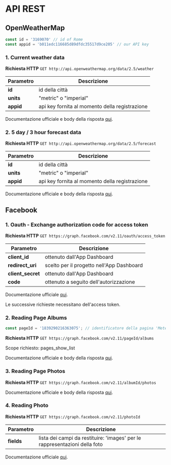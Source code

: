 # API REST

## OpenWeatherMap
```javascript
const id = '3169070' // id of Rome
const appid = 'b011edc116685d89dfdc35517d9ce205' // our API key 
```

### 1. Current weather data

**Richiesta HTTP**
`GET http://api.openweathermap.org/data/2.5/weather`

| Parametro | Descrizione |
| --------- | ----------- |
| **id** | id della città |
| **units** | "metric" o "imperial" |
| **appid** | api key fornita al momento della registrazione |

Documentazione ufficiale e body della risposta [qui](https://openweathermap.org/current).


### 2. 5 day / 3 hour forecast data
**Richiesta HTTP**
`GET http://api.openweathermap.org/data/2.5/forecast`

| Parametro | Descrizione |
| --------- | ----------- |
| **id** | id della città |
| **units** | "metric" o "imperial" |
| **appid** | api key fornita al momento della registrazione |

Documentazione ufficiale e body della risposta [qui](https://openweathermap.org/forecast5).


## Facebook
### 1. Oauth - Exchange authorization code for access token
**Richiesta HTTP**
`GET https://graph.facebook.com/v2.11/oauth/access_token`

| Parametro | Descrizione |
| --------- | ----------- |
| **client_id** | ottenuto dall'App Dashboard |
| **redirect_uri** | scelto per il progetto nell'App Dashboard |
| **client_secret** | ottenuto dall'App Dashboard |
| **code** | ottenuto a seguito dell'autorizzazione |

Documentazione ufficiale [qui](https://developers.facebook.com/docs/facebook-login/access-tokens#usertokens).


Le successive richieste necessitano dell'access token.

### 2. Reading Page Albums
```javascript
const pageId = '1839290216363075'; // identificatore della pagina 'Meteoretidicalcolatori1718'
```

**Richiesta HTTP**
`GET https://graph.facebook.com/v2.11/pageId/albums`

Scope richiesto: pages_show_list

Documentazione ufficiale e body della risposta [qui](https://developers.facebook.com/docs/graph-api/reference/page/albums).

### 3. Reading Page Photos
**Richiesta HTTP**
`GET https://graph.facebook.com/v2.11/albumId/photos`

Documentazione ufficiale e body della risposta [qui](https://developers.facebook.com/docs/graph-api/reference/page/photos/).

### 4. Reading Photo
**Richiesta HTTP**
`GET https://graph.facebook.com/v2.11/photoId`

| Parametro | Descrizione |
| --------- | ----------- |
| **fields** | lista dei campi da restituire: 'images' per le rappresentazioni della foto |

Documentazione ufficiale [qui](https://developers.facebook.com/docs/graph-api/reference/photo/).

